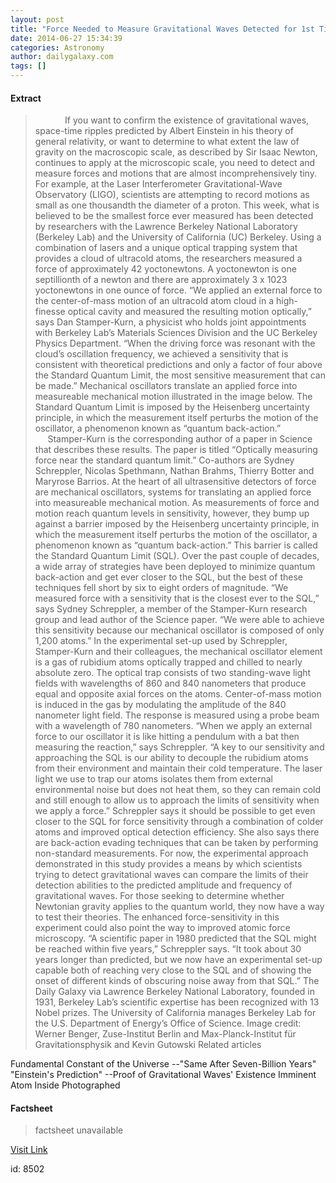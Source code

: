 ```yaml
---
layout: post
title: "Force Needed to Measure Gravitational Waves Detected for 1st Time --"Small as One Thousandth the Diameter of a Proton""
date: 2014-06-27 15:34:39
categories: Astronomy
author: dailygalaxy.com
tags: []
---
```



#### Extract
> 
          
If you want to confirm the existence of gravitational waves, space-time ripples predicted by Albert Einstein in his theory of general relativity, or want to determine to what extent the law of gravity on the macroscopic scale, as described by Sir Isaac Newton, continues to apply at the microscopic scale, you need to detect and measure forces and motions that are almost incomprehensively tiny. For example, at the Laser Interferometer Gravitational-Wave Observatory (LIGO), scientists are attempting to record motions as small as one thousandth the diameter of a proton.
This week, what is believed to be the smallest force ever measured has been detected by researchers with the Lawrence Berkeley National Laboratory (Berkeley Lab) and the University of California (UC) Berkeley. Using a combination of lasers and a unique optical trapping system that provides a cloud of ultracold atoms, the researchers measured a force of approximately 42 yoctonewtons. A yoctonewton is one septillionth of a newton and there are approximately 3 x 1023 yoctonewtons in one ounce of force.
“We applied an external force to the center-of-mass motion of an ultracold atom cloud in a high-finesse optical cavity and measured the resulting motion optically,” says Dan Stamper-Kurn, a physicist who holds joint appointments with Berkeley Lab’s Materials Sciences Division and the UC Berkeley Physics Department. “When the driving force was resonant with the cloud’s oscillation frequency, we achieved a sensitivity that is consistent with theoretical predictions and only a factor of four above the Standard Quantum Limit, the most sensitive measurement that can be made.”
Mechanical oscillators translate an applied force into measureable mechanical motion illustrated in the image below. The Standard Quantum Limit is imposed by the Heisenberg uncertainty principle, in which the measurement itself perturbs the motion of the oscillator, a phenomenon known as “quantum back-action.”
                   
 
Stamper-Kurn is the corresponding author of a paper in Science that describes these results. The paper is titled “Optically measuring force near the standard quantum limit.” Co-authors are Sydney Schreppler, Nicolas Spethmann, Nathan Brahms, Thierry Botter and Maryrose Barrios.
At the heart of all ultrasensitive detectors of force are mechanical oscillators, systems for translating an applied force into measureable mechanical motion. As measurements of force and motion reach quantum levels in sensitivity, however, they bump up against a barrier imposed by the Heisenberg uncertainty principle, in which the measurement itself perturbs the motion of the oscillator, a phenomenon known as “quantum back-action.” This barrier is called the Standard Quantum Limit (SQL). Over the past couple of decades, a wide array of strategies have been deployed to minimize quantum back-action and get ever closer to the SQL, but the best of these techniques fell short by six to eight orders of magnitude.
“We measured force with a sensitivity that is the closest ever to the SQL,” says Sydney Schreppler, a member of the Stamper-Kurn research group and lead author of the Science paper. “We were able to achieve this sensitivity because our mechanical oscillator is composed of only 1,200 atoms.”
In the experimental set-up used by Schreppler, Stamper-Kurn and their colleagues, the mechanical oscillator element is a gas of rubidium atoms optically trapped and chilled to nearly absolute zero. The optical trap consists of two standing-wave light fields with wavelengths of 860 and 840 nanometers that produce equal and opposite axial forces on the atoms. Center-of-mass motion is induced in the gas by modulating the amplitude of the 840 nanometer light field. The response is measured using a probe beam with a wavelength of 780 nanometers.
“When we apply an external force to our oscillator it is like hitting a pendulum with a bat then measuring the reaction,” says Schreppler. “A key to our sensitivity and approaching the SQL is our ability to decouple the rubidium atoms from their environment and maintain their cold temperature. The laser light we use to trap our atoms isolates them from external environmental noise but does not heat them, so they can remain cold and still enough to allow us to approach the limits of sensitivity when we apply a force.”
Schreppler says it should be possible to get even closer to the SQL for force sensitivity through a combination of colder atoms and improved optical detection efficiency. She also says there are back-action evading techniques that can be taken by performing non-standard measurements. For now, the experimental approach demonstrated in this study provides a means by which scientists trying to detect gravitational waves can compare the limits of their detection abilities to the predicted amplitude and frequency of gravitational waves. For those seeking to determine whether Newtonian gravity applies to the quantum world, they now have a way to test their theories. The enhanced force-sensitivity in this experiment could also point the way to improved atomic force microscopy.
“A scientific paper in 1980 predicted that the SQL might be reached within five years,” Schreppler says. “It took about 30 years longer than predicted, but we now have an experimental set-up capable both of reaching very close to the SQL and of showing the onset of different kinds of obscuring noise away from that SQL.”
The Daily Galaxy via Lawrence Berkeley National Laboratory, founded in 1931, Berkeley Lab’s scientific expertise has been recognized with 13 Nobel prizes. The University of California manages Berkeley Lab for the U.S. Department of Energy’s Office of Science.
Image credit: Werner Benger, Zuse-Institut Berlin and Max-Planck-Institut für Gravitationsphysik and Kevin Gutowski
Related articles

Fundamental Constant of the Universe --"Same After Seven-Billion Years"
"Einstein's Prediction" --Proof of Gravitational Waves' Existence Imminent
Atom Inside Photographed


#### Factsheet
>factsheet unavailable

[Visit Link](http://feedproxy.google.com/~r/TheDailyGalaxyNewsFromPlanetEarthBeyond/~3/IltQDv3-9P0/force-needed-to-measure-graviational-waves-detected-for-1st-time-small-as-one-thousandth-the-diamete.html)

id:    8502
